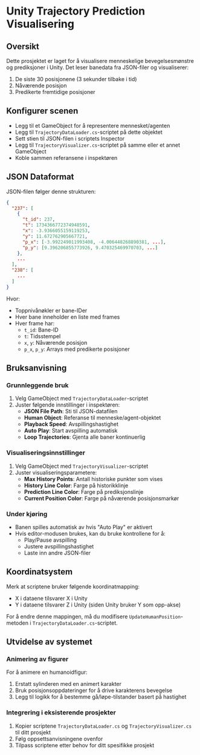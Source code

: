 # Unity Trajectory Prediction Visualisering

## Oversikt

Dette prosjektet er laget for å visualisere menneskelige bevegelsesmønstre og prediksjoner i Unity. Det leser banedata fra JSON-filer og visualiserer:
1. De siste 30 posisjonene (3 sekunder tilbake i tid)
2. Nåværende posisjon
3. Predikerte fremtidige posisjoner

## Konfigurer scenen
   - Legg til et GameObject for å representere mennesket/agenten
   - Legg til `TrajectoryDataLoader.cs`-scriptet på dette objektet
   - Sett stien til JSON-filen i scriptets Inspector
   - Legg til `TrajectoryVisualizer.cs`-scriptet på samme eller et annet GameObject
   - Koble sammen referansene i inspektøren

## JSON Dataformat

JSON-filen følger denne strukturen:
```json
{
  "237": [
    {
      "t_id": 237,
      "t": 1734366772374948591,
      "x": -3.9366055159119253,
      "y": 11.672762905667721,
      "p_x": [-3.992249011993408, -4.006448268890381, ...],
      "p_y": [9.396206855773926, 9.470325469970703, ...]
    },
    ...
  ],
  "238": [
    ...
  ]
}
```

Hvor:
- Toppnivånøkler er bane-IDer
- Hver bane inneholder en liste med frames
- Hver frame har:
  - `t_id`: Bane-ID
  - `t`: Tidsstempel
  - `x`, `y`: Nåværende posisjon
  - `p_x`, `p_y`: Arrays med predikerte posisjoner

## Bruksanvisning

### Grunnleggende bruk
1. Velg GameObject med `TrajectoryDataLoader`-scriptet
2. Juster følgende innstillinger i inspektøren:
   - **JSON File Path**: Sti til JSON-datafilen
   - **Human Object**: Referanse til menneske/agent-objektet
   - **Playback Speed**: Avspillingshastighet
   - **Auto Play**: Start avspilling automatisk
   - **Loop Trajectories**: Gjenta alle baner kontinuerlig

### Visualiseringsinnstillinger
1. Velg GameObject med `TrajectoryVisualizer`-scriptet
2. Juster visualiseringsparametere:
   - **Max History Points**: Antall historiske punkter som vises
   - **History Line Color**: Farge på historikklinje
   - **Prediction Line Color**: Farge på prediksjonslinje
   - **Current Position Color**: Farge på nåværende posisjonsmarkør

### Under kjøring
- Banen spilles automatisk av hvis "Auto Play" er aktivert
- Hvis editor-modusen brukes, kan du bruke kontrollene for å:
   - Play/Pause avspilling
   - Justere avspillingshastighet
   - Laste inn andre JSON-filer

## Koordinatsystem

Merk at scriptene bruker følgende koordinatmapping:
- X i dataene tilsvarer X i Unity
- Y i dataene tilsvarer Z i Unity (siden Unity bruker Y som opp-akse)

For å endre denne mappingen, må du modifisere `UpdateHumanPosition`-metoden i `TrajectoryDataLoader.cs`-scriptet.

## Utvidelse av systemet

### Animering av figurer
For å animere en humanoidfigur:
1. Erstatt sylinderen med en animert karakter
2. Bruk posisjonsoppdateringer for å drive karakterens bevegelse
3. Legg til logikk for å bestemme gå/løpe-tilstander basert på hastighet

### Integrering i eksisterende prosjekter
1. Kopier scriptene `TrajectoryDataLoader.cs` og `TrajectoryVisualizer.cs` til ditt prosjekt
2. Følg oppsettsanvisningene ovenfor
3. Tilpass scriptene etter behov for ditt spesifikke prosjekt